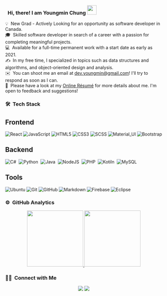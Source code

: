 ### &nbsp; Hi, there! I am Youngmin Chung <img src="https://github.com/youngmin-chung/youngmin-chung/blob/main/hi.gif" width="30px">

💡 &nbsp;New Grad - Actively Looking for an opportunity as software developer in Canada.\
🎓 &nbsp;Skilled software developer in search of a career with a passion for completing meaningful projects.\
💻 &nbsp;Available for a full-time permanent work with a start date as early as 2021.\
✍️ &nbsp;In my free time, I specialized in topics such as data structures and algorithms, and object-oriented design and analysis.\
✉️ &nbsp;You can shoot me an email at dev.youngmin@gmail.com! I'll try to respond as soon as I can.\
📄 &nbsp;Please have a look at my [Online Résumé](http://www.youngminchung.com) for more details about me. I'm open to feedback and suggestions!

### 🛠 &nbsp;Tech Stack
## Frontend
![React](https://img.shields.io/badge/react%20-%2320232a.svg?&style=for-the-badge&logo=react&logoColor=%2361DAFB)
![JavaScript](https://img.shields.io/badge/javascript%20-%23323330.svg?&style=for-the-badge&logo=javascript&logoColor=%23F7DF1E)
![HTML5](https://img.shields.io/badge/html5%20-%23E34F26.svg?&style=for-the-badge&logo=html5&logoColor=white)
![CSS3](https://img.shields.io/badge/css3%20-%231572B6.svg?&style=for-the-badge&logo=css3&logoColor=white)
![SCSS](https://img.shields.io/badge/SASS%20-hotpink.svg?&style=for-the-badge&logo=SASS&logoColor=white)
![Material_UI](https://img.shields.io/badge/material%20ui%20-%230081CB.svg?&style=for-the-badge&logo=material-ui&logoColor=white)
![Bootstrap](https://img.shields.io/badge/bootstrap%20-%23563D7C.svg?&style=for-the-badge&logo=bootstrap&logoColor=white)

## Backend
![C#](https://img.shields.io/badge/c%23%20-%23239120.svg?&style=for-the-badge&logo=c-sharp&logoColor=white)&nbsp;
![Python](https://img.shields.io/badge/python%20-%2314354C.svg?&style=for-the-badge&logo=python&logoColor=white)&nbsp;
![Java](https://img.shields.io/badge/java-%23ED8B00.svg?&style=for-the-badge&logo=java&logoColor=white)&nbsp;
![NodeJS](https://img.shields.io/badge/node.js%20-%2343853D.svg?&style=for-the-badge&logo=node.js&logoColor=white)&nbsp;
![PHP](https://img.shields.io/badge/php-%23777BB4.svg?&style=for-the-badge&logo=php&logoColor=white)&nbsp;
![Kotiln](https://img.shields.io/badge/kotlin-%230095D5.svg?&style=for-the-badge&logo=kotlin&logoColor=white)&nbsp;
![MySQL](https://img.shields.io/badge/mysql-%2300f.svg?&style=for-the-badge&logo=mysql&logoColor=white)&nbsp;

## Tools
![Ubuntu](https://img.shields.io/badge/-Ubuntu-black?style=flat-square&logo=ubuntu)
![Git](https://img.shields.io/badge/-Git-05122A?style=flat&logo=git)
![GitHub](https://img.shields.io/badge/-GitHub-05122A?style=flat&logo=github)
![Markdown](https://img.shields.io/badge/-Markdown-05122A?style=flat&logo=markdown)
![Firebase](https://img.shields.io/badge/-Firebase-05122A?style=flat-square&logo=Firebase)
![Eclipse](https://img.shields.io/badge/-Eclipse-05122A?style=flat&logo=eclipse-ide&logoColor=2C2255)

### ⚙️ &nbsp;GitHub Analytics
<p align="center">
<a href="https://github.com/youngmin-chung">
  <img height="180em" src="https://github-readme-stats-eight-theta.vercel.app/api?username=youngmin-chung&show_icons=true&theme=algolia&include_all_commits=true&count_private=true"/>
  <img height="180em" src="https://github-readme-stats-eight-theta.vercel.app/api/top-langs/?username=youngmin-chung&layout=compact&langs_count=8&theme=algolia"/>
</a>
</p>

### 🤝🏻 &nbsp;Connect with Me

<p align="center">
<a href="http://youngminchung.com/"><img src="https://img.shields.io/badge/-http://youngminchung.com/-3423A6?style=flat&logo=Google-Chrome&logoColor=white"/></a>
<a href="https://www.linkedin.com/in/youngminchung/"><img src="https://img.shields.io/badge/-Youngmin Chung-0077B5?style=flat&logo=Linkedin&logoColor=white"/></a>
</p>

